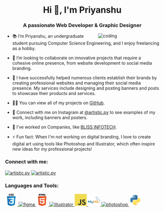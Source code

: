 <h1 align="center">Hi 👋, I'm Priyanshu</h1>
<h3 align="center">A passionate Web Developer & Graphic Designer </h3>

<img align="right" alt="coding" width="200" src="https://user-images.githubusercontent.com/69011963/137184767-79a13ec7-1bb3-4341-a6da-3a149c9c159a.gif">

- 📚 I’m Priyanshu, an undergraduate student pursuing Computer Science Engineering, and I enjoy freelancing as a hobby.

- 🔗 I’m looking to collaborate on innovative projects that require a cohesive online presence, from website development to social media branding.

- 🤝 I have successfully helped numerous clients establish their brands by creating professional websites and managing their social media presence. My services include designing and posting banners and posts to showcase their products and services.

- 👨‍💻 You can view all of my projects on [GitHub](https://github.com/stinzer10?tab=projects).

- 🎨 Connect with me on Instagram at [@artistic.py](https://instagram.com/artistic.py) to see examples of my work, including banners and posters.

- 📄 I’ve worked on Companies, like [BLISS INFOTECH](https://bliss-infotech.com).

- ⚡ Fun fact: When I'm not working on digital branding, I love to create digital art using tools like Photoshop and Illustrator, which often inspire new ideas for my professional projects!

<h3 align="left">Connect with me:</h3>
<p align="left">
<a href="https://instagram.com/artistic.py" target="blank"><img align="center" src="https://raw.githubusercontent.com/rahuldkjain/github-profile-readme-generator/master/src/images/icons/Social/instagram.svg" alt="artistic.py" height="30" width="40" /></a>
<a href="https://www.youtube.com/c/artistic.py" target="blank"><img align="center" src="https://raw.githubusercontent.com/rahuldkjain/github-profile-readme-generator/master/src/images/icons/Social/youtube.svg" alt="artistic.py" height="30" width="40" /></a>
</p>

<h3 align="left">Languages and Tools:</h3>
<p align="left"> <a href="https://www.w3schools.com/css/" target="_blank" rel="noreferrer"> <img src="https://raw.githubusercontent.com/devicons/devicon/master/icons/css3/css3-original-wordmark.svg" alt="css3" width="40" height="40"/> </a> <a href="https://www.figma.com/" target="_blank" rel="noreferrer"> <img src="https://www.vectorlogo.zone/logos/figma/figma-icon.svg" alt="figma" width="40" height="40"/> </a> <a href="https://www.w3.org/html/" target="_blank" rel="noreferrer"> <img src="https://raw.githubusercontent.com/devicons/devicon/master/icons/html5/html5-original-wordmark.svg" alt="html5" width="40" height="40"/> </a> <a href="https://www.adobe.com/in/products/illustrator.html" target="_blank" rel="noreferrer"> <img src="https://www.vectorlogo.zone/logos/adobe_illustrator/adobe_illustrator-icon.svg" alt="illustrator" width="40" height="40"/> </a> <a href="https://developer.mozilla.org/en-US/docs/Web/JavaScript" target="_blank" rel="noreferrer"> <img src="https://raw.githubusercontent.com/devicons/devicon/master/icons/javascript/javascript-original.svg" alt="javascript" width="40" height="40"/> </a> <a href="https://www.mysql.com/" target="_blank" rel="noreferrer"> <img src="https://raw.githubusercontent.com/devicons/devicon/master/icons/mysql/mysql-original-wordmark.svg" alt="mysql" width="40" height="40"/> </a> <a href="https://www.photoshop.com/en" target="_blank" rel="noreferrer"> <img src="https://github.com/stinzer10/icons/blob/main/ps.svg" alt="photoshop" width="40" height="40"/> </a> <a href="https://www.python.org" target="_blank" rel="noreferrer"> <img src="https://raw.githubusercontent.com/devicons/devicon/master/icons/python/python-original.svg" alt="python" width="40" height="40"/> </a> </p>
